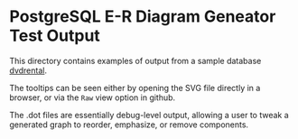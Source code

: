 # PostgreSQL E-R Diagram Geneator Test Output

This directory contains examples of output from a sample database [dvdrental](https://www.postgresqltutorial.com/postgresql-getting-started/postgresql-sample-database/).   

The tooltips can be seen either by opening the SVG file directly in a browser, or via the `Raw` view option in github.

The .dot files are essentially debug-level output, allowing a user to tweak a generated graph to reorder, emphasize, or remove components.
